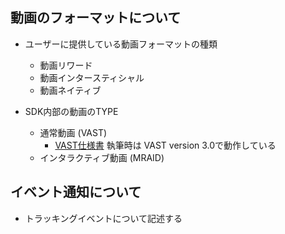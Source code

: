 ## 動画のフォーマットについて
- ユーザーに提供している動画フォーマットの種類
  - 動画リワード
  - 動画インタースティシャル
  - 動画ネイティブ

- SDK内部の動画のTYPE
  - 通常動画 (VAST)
    - [VAST仕様書](https://iabtechlab.com/wp-content/uploads/2016/04/VASTv3_0.pdf) 執筆時は VAST version 3.0で動作している
  - インタラクティブ動画 (MRAID)


## イベント通知について
- トラッキングイベントについて記述する

